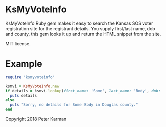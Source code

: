 KsMyVoteInfo
=========================

KsMyVoteInfo Ruby gem makes it easy to search the Kansas SOS voter registration site
for the registrant details. You supply first/last name, dob and county, this gem looks
it up and return the HTML snippet from the site.

MIT license.

# Example

```ruby
require 'ksmyvoteinfo'

ksmvi = KsMyVoteInfo.new
if details = ksmvi.lookup(first_name: 'Some', last_name: 'Body', dob: 'january 1, 1970', county: 'Douglas')
  puts details
else
  puts "Sorry, no details for Some Body in Douglas county."
end
```

Copyright 2018 Peter Karman
